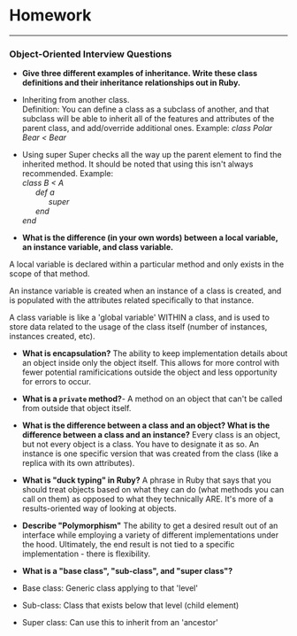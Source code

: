 # Homework
---

### Object-Oriented Interview Questions

- **Give three different examples of inheritance. Write these class definitions 
and their inheritance relationships out in Ruby.**

- Inheriting from another class.  
Definition: You can define a class as a subclass of another, and that subclass will be able to inherit all of the features and attributes of the parent class, and add/override additional ones.
Example: *class Polar Bear < Bear*

- Using super
Super checks all the way up the parent element to find the inherited method. It should be noted that using this isn't always recommended.
Example: <br>
*class B < A<br>
&nbsp;&nbsp;&nbsp;&nbsp;&nbsp;&nbsp;def a<br>
&nbsp;&nbsp;&nbsp;&nbsp;&nbsp;&nbsp;&nbsp;&nbsp;&nbsp;&nbsp;&nbsp;&nbsp;super<br>
 &nbsp;&nbsp;&nbsp;&nbsp;&nbsp;&nbsp;end<br>
end*

- **What is the difference (in your own words) between a local variable, an 
instance variable, and class variable.**

A local variable is declared within a particular method and only exists in the scope of that method.

An instance variable is created when an instance of a class is created, and is populated with the attributes related specifically to that instance.

A class variable is like a 'global variable' WITHIN a class, and is used to store data related to the usage of the class itself (number of instances, instances created, etc).


- **What is encapsulation?**
The ability to keep implementation details about an object inside only the object itself. This allows for more control with fewer potential ramificications outside the object and less opportunity for errors to occur.


- **What is a `private` method?**-
A method on an object that can't be called from outside that object itself.


- **What is the difference between a class and an object? What is the difference 
between a class and an instance?**
Every class is an object, but not every object is a class. You have to designate it as so. An instance is one specific version that was created from the class (like a replica with its own attributes).

- **What is "duck typing" in Ruby?**
A phrase in Ruby that says that you should treat objects based on what they can do (what methods you can call on them) as opposed to what they technically ARE. It's more of a results-oriented way of looking at objects.

- **Describe "Polymorphism"**
The ability to get a desired result out of an interface while employing a variety of different implementations under the hood. Ultimately, the end result is not tied to a specific implementation - there is flexibility.

- **What is a "base class", "sub-class", and "super class"?**
- Base class: Generic class applying to that 'level'
- Sub-class: Class that exists below that level (child element)
- Super class: Can use this to inherit from an 'ancestor'

